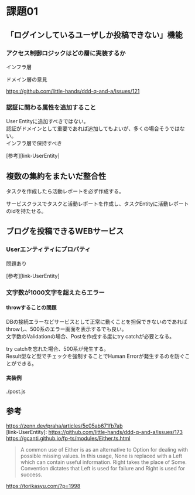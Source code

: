 # 課題01

## 「ログインしているユーザしか投稿できない」機能

### アクセス制御ロジックはどの層に実装するか

インフラ層

ドメイン層の意見  

<https://github.com/little-hands/ddd-q-and-a/issues/121>  

### 認証に関わる属性を追加すること

User Entityに追加すべきではない。  
認証がドメインとして重要であれば追加してもよいが、多くの場合そうではない。  
インフラ層で保持すべき  

[参考][link-UserEntity]  

## 複数の集約をまたいだ整合性

タスクを作成したら活動レポートを必ず作成する。  

サービスクラスでタスクと活動レポートを作成し、タスクEntityに活動レポートのidを持たせる。  

## ブログを投稿できるWEBサービス

### Userエンティティにプロパティ

問題あり  

[参考][link-UserEntity]  

### 文字数が1000文字を超えたらエラー

#### throwすることの問題

DBの接続エラーなどサービスとして正常に動くことを担保できないのであればthrowし、500系のエラー画面を表示するでも良い。  
文字数のValidationの場合、Postを作成する度にtry catchが必要となる。  

try catchを忘れた場合、500系が発生する。  
Result型など型でチェックを強制することでHuman Errorが発生するのを防ぐことができる。  

#### 実装例

./post.js

## 参考

<https://zenn.dev/praha/articles/5c05ab671fb7ab>  
[link-UserEntity]: https://github.com/little-hands/ddd-q-and-a/issues/173  
<https://gcanti.github.io/fp-ts/modules/Either.ts.html>  

> A common use of Either is as an alternative to Option for dealing with possible missing values. In this usage, None is replaced with a Left which can contain useful information. Right takes the place of Some. Convention dictates that Left is used for failure and Right is used for success.

<https://torikasyu.com/?p=1998>  
